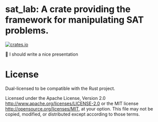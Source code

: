 # sat_lab: A crate providing the framework for manipulating SAT problems.

[![crates.io](https://img.shields.io/crates/v/sat_lab?style=for-the-badge)](https://crates.io/crates/sat_lab)

🔧 I should write a nice presentation

# License

Dual-licensed to be compatible with the Rust project.

Licensed under the Apache License, Version 2.0 http://www.apache.org/licenses/LICENSE-2.0 or the MIT license http://opensource.org/licenses/MIT, at your option. This file may not be copied, modified, or distributed except according to those terms.
